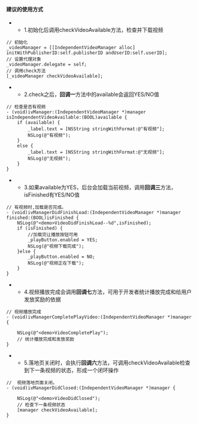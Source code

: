 #### 建议的使用方式

* * 1.初始化后调用checkVideoAvailable方法，检查并下载视频

```
// 初始化
_videoManager = [[IndependentVideoManager alloc] initWithPublisherID:self.publisherID andUserID:self.userID];
// 设置代理对象
_videoManager.delegate = self;
// 调用check方法
[_videoManager checkVideoAvailable];
```

* * 2.check之后，**回调一**方法中的available会返回YES/NO值

```
// 检查是否有视频
- (void)ivManager:(IndependentVideoManager *)manager isIndependentVideoAvailable:(BOOL)available {
    if (available) {
        _label.text = [NSString stringWithFormat:@"有视频"];
        NSLog(@"有视频");
    }
    else {
        _label.text = [NSString stringWithFormat:@"无视频"];
        NSLog(@"无视频");
    }
}
```

* * 3.如果available为YES，后台会加载当前视频，调用**回调三**方法，isFinished有YES/NO值

```
// 有视频时,加载是否完成。
- (void)ivManagerDidFinishLoad:(IndependentVideoManager *)manager finished:(BOOL)isFinished {
    NSLog(@"<demo>VideoDidFinishLoad--%d",isFinished);
    if (isFinished) {
        //加载完让播放按钮可用
        _playButton.enabled = YES;
        NSLog(@"视频下载完成");
    }else {
        _playButton.enabled = NO;
        NSLog(@"视频正在下载");
    }
}
```

* * 4.视频播放完成会调用**回调七**方法，可用于开发者统计播放完成和给用户发放奖励的依据

```
// 视频播放完成
- (void)ivManagerCompletePlayVideo:(IndependentVideoManager *)manager {

    NSLog(@"<demo>VideoCompletePlay");
    // 统计播放完成和发放奖励
}
```

* * 5.落地页关闭时，会执行**回调六**方法，可调用checkVideoAvailable检查到下一条视频的状态，形成一个闭环操作

```
//  视频落地页面关闭。
- (void)ivManagerDidClosed:(IndependentVideoManager *)manager {

    NSLog(@"<demo>VideoDidClosed");
    // 检查下一条视频状态
    [manager checkVideoAvailable];
}
```




